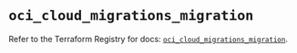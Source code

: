 # `oci_cloud_migrations_migration`

Refer to the Terraform Registry for docs: [`oci_cloud_migrations_migration`](https://registry.terraform.io/providers/oracle/oci/6.18.0/docs/resources/cloud_migrations_migration).
